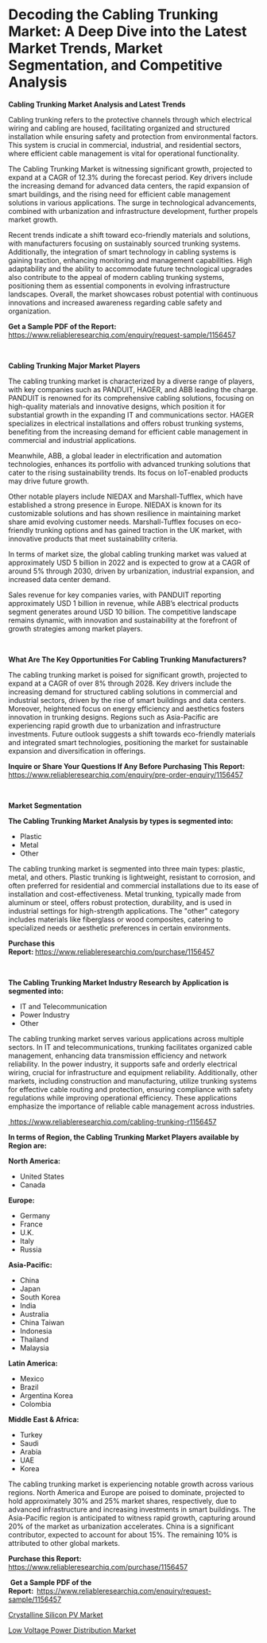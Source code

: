 <p><h1>Decoding the Cabling Trunking Market: A Deep Dive into the Latest Market Trends, Market Segmentation, and Competitive Analysis</h1></p><p><strong>Cabling Trunking Market Analysis and Latest Trends</strong></p>
<p><p>Cabling trunking refers to the protective channels through which electrical wiring and cabling are housed, facilitating organized and structured installation while ensuring safety and protection from environmental factors. This system is crucial in commercial, industrial, and residential sectors, where efficient cable management is vital for operational functionality.</p><p>The Cabling Trunking Market is witnessing significant growth, projected to expand at a CAGR of 12.3% during the forecast period. Key drivers include the increasing demand for advanced data centers, the rapid expansion of smart buildings, and the rising need for efficient cable management solutions in various applications. The surge in technological advancements, combined with urbanization and infrastructure development, further propels market growth.</p><p>Recent trends indicate a shift toward eco-friendly materials and solutions, with manufacturers focusing on sustainably sourced trunking systems. Additionally, the integration of smart technology in cabling systems is gaining traction, enhancing monitoring and management capabilities. High adaptability and the ability to accommodate future technological upgrades also contribute to the appeal of modern cabling trunking systems, positioning them as essential components in evolving infrastructure landscapes. Overall, the market showcases robust potential with continuous innovations and increased awareness regarding cable safety and organization.</p></p>
<p><strong>Get a Sample PDF of the Report:&nbsp;</strong> <a href="https://www.reliableresearchiq.com/enquiry/request-sample/1156457?utm_campaign=120&utm_medium=2&utm_source=Github&utm_content=ia&utm_term=13022025&utm_id=cabling-trunking">https://www.reliableresearchiq.com/enquiry/request-sample/1156457</a></p>
<p>&nbsp;</p>
<p><strong>Cabling Trunking Major Market Players</strong></p>
<p><p>The cabling trunking market is characterized by a diverse range of players, with key companies such as PANDUIT, HAGER, and ABB leading the charge. PANDUIT is renowned for its comprehensive cabling solutions, focusing on high-quality materials and innovative designs, which position it for substantial growth in the expanding IT and communications sector. HAGER specializes in electrical installations and offers robust trunking systems, benefiting from the increasing demand for efficient cable management in commercial and industrial applications.</p><p>Meanwhile, ABB, a global leader in electrification and automation technologies, enhances its portfolio with advanced trunking solutions that cater to the rising sustainability trends. Its focus on IoT-enabled products may drive future growth.</p><p>Other notable players include NIEDAX and Marshall-Tufflex, which have established a strong presence in Europe. NIEDAX is known for its customizable solutions and has shown resilience in maintaining market share amid evolving customer needs. Marshall-Tufflex focuses on eco-friendly trunking options and has gained traction in the UK market, with innovative products that meet sustainability criteria.</p><p>In terms of market size, the global cabling trunking market was valued at approximately USD 5 billion in 2022 and is expected to grow at a CAGR of around 5% through 2030, driven by urbanization, industrial expansion, and increased data center demand.</p><p>Sales revenue for key companies varies, with PANDUIT reporting approximately USD 1 billion in revenue, while ABB’s electrical products segment generates around USD 10 billion. The competitive landscape remains dynamic, with innovation and sustainability at the forefront of growth strategies among market players.</p></p>
<p>&nbsp;</p>
<p><strong>What Are The Key Opportunities For Cabling Trunking Manufacturers?</strong></p>
<p><p>The cabling trunking market is poised for significant growth, projected to expand at a CAGR of over 8% through 2028. Key drivers include the increasing demand for structured cabling solutions in commercial and industrial sectors, driven by the rise of smart buildings and data centers. Moreover, heightened focus on energy efficiency and aesthetics fosters innovation in trunking designs. Regions such as Asia-Pacific are experiencing rapid growth due to urbanization and infrastructure investments. Future outlook suggests a shift towards eco-friendly materials and integrated smart technologies, positioning the market for sustainable expansion and diversification in offerings.</p></p>
<p><strong>Inquire or Share Your Questions If Any Before Purchasing This Report:</strong> <a href="https://www.reliableresearchiq.com/enquiry/pre-order-enquiry/1156457?utm_campaign=120&utm_medium=2&utm_source=Github&utm_content=ia&utm_term=13022025&utm_id=cabling-trunking">https://www.reliableresearchiq.com/enquiry/pre-order-enquiry/1156457</a></p>
<p>&nbsp;</p>
<p><strong>Market Segmentation</strong></p>
<p><strong>The Cabling Trunking Market Analysis by types is segmented into:</strong></p>
<p><ul><li>Plastic</li><li>Metal</li><li>Other</li></ul></p>
<p><p>The cabling trunking market is segmented into three main types: plastic, metal, and others. Plastic trunking is lightweight, resistant to corrosion, and often preferred for residential and commercial installations due to its ease of installation and cost-effectiveness. Metal trunking, typically made from aluminum or steel, offers robust protection, durability, and is used in industrial settings for high-strength applications. The "other" category includes materials like fiberglass or wood composites, catering to specialized needs or aesthetic preferences in certain environments.</p></p>
<p><strong>Purchase this Report:&nbsp;</strong><a href="https://www.reliableresearchiq.com/purchase/1156457?utm_campaign=120&utm_medium=2&utm_source=Github&utm_content=ia&utm_term=13022025&utm_id=cabling-trunking">https://www.reliableresearchiq.com/purchase/1156457</a></p>
<p>&nbsp;</p>
<p><strong>The Cabling Trunking Market Industry Research by Application is segmented into:</strong></p>
<p><ul><li>IT and Telecommunication</li><li>Power Industry</li><li>Other</li></ul></p>
<p><p>The cabling trunking market serves various applications across multiple sectors. In IT and telecommunications, trunking facilitates organized cable management, enhancing data transmission efficiency and network reliability. In the power industry, it supports safe and orderly electrical wiring, crucial for infrastructure and equipment reliability. Additionally, other markets, including construction and manufacturing, utilize trunking systems for effective cable routing and protection, ensuring compliance with safety regulations while improving operational efficiency. These applications emphasize the importance of reliable cable management across industries.</p></p>
<p><a href="https://www.reliableresearchiq.com/cabling-trunking-r1156457?utm_campaign=120&utm_medium=2&utm_source=Github&utm_content=ia&utm_term=13022025&utm_id=cabling-trunking">&nbsp;https://www.reliableresearchiq.com/cabling-trunking-r1156457</a></p>
<p><strong>In terms of Region, the Cabling Trunking Market Players available by Region are:</strong></p>
<p>
    <p> <strong> North America: </strong>
        <ul>
            <li>United States</li>
            <li>Canada</li>
        </ul>
        </p> 
    <p> <strong> Europe: </strong>
        <ul>
            <li>Germany</li>
            <li>France</li>
            <li>U.K.</li>
            <li>Italy</li>
            <li>Russia</li>
        </ul>
        </p> 
    <p> <strong> Asia-Pacific: </strong>
        <ul>
            <li>China</li>
            <li>Japan</li>
            <li>South Korea</li>
            <li>India</li>
            <li>Australia</li>
            <li>China Taiwan</li>
            <li>Indonesia</li>
            <li>Thailand</li>
            <li>Malaysia</li>
        </ul>
        </p> 
    <p> <strong> Latin America: </strong>
        <ul>
            <li>Mexico</li>
            <li>Brazil</li>
            <li>Argentina Korea</li>
            <li>Colombia</li>
        </ul>
        </p> 
    <p> <strong> Middle East & Africa: </strong>
        <ul>
            <li>Turkey</li>
            <li>Saudi</li>
            <li>Arabia</li>
            <li>UAE</li>
            <li>Korea</li>
        </ul>
    </p>
    </p>
<p><p>The cabling trunking market is experiencing notable growth across various regions. North America and Europe are poised to dominate, projected to hold approximately 30% and 25% market shares, respectively, due to advanced infrastructure and increasing investments in smart buildings. The Asia-Pacific region is anticipated to witness rapid growth, capturing around 20% of the market as urbanization accelerates. China is a significant contributor, expected to account for about 15%. The remaining 10% is attributed to other global markets.</p></p>
<p><strong>Purchase this Report: </strong><a href="https://www.reliableresearchiq.com/purchase/1156457?utm_campaign=120&utm_medium=2&utm_source=Github&utm_content=ia&utm_term=13022025&utm_id=cabling-trunking">https://www.reliableresearchiq.com/purchase/1156457</a></p>
<p>&nbsp;<strong>Get a Sample PDF of the Report:&nbsp;&nbsp;</strong><a href="https://www.reliableresearchiq.com/enquiry/request-sample/1156457?utm_campaign=120&utm_medium=2&utm_source=Github&utm_content=ia&utm_term=13022025&utm_id=cabling-trunking">https://www.reliableresearchiq.com/enquiry/request-sample/1156457</a></p>
<p><strong></strong></p>
<p><p><a href="https://github.com/bulkagumanvv/Market-Research-Report-List-1/blob/main/crystalline-silicon-pv-market.md?utm_campaign=120&utm_medium=2&utm_source=Github&utm_content=ia&utm_term=13022025&utm_id=cabling-trunking">Crystalline Silicon PV Market</a></p><p><a href="https://github.com/shamyzinniwl/Market-Research-Report-List-1/blob/main/low-voltage-power-distribution-market.md?utm_campaign=120&utm_medium=2&utm_source=Github&utm_content=ia&utm_term=13022025&utm_id=cabling-trunking">Low Voltage Power Distribution Market</a></p></p>